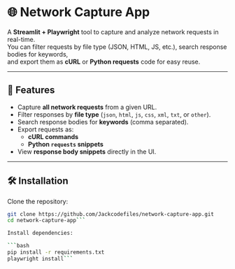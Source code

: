 # 🌐 Network Capture App

A **Streamlit + Playwright** tool to capture and analyze network requests in real-time.  
You can filter requests by file type (JSON, HTML, JS, etc.), search response bodies for keywords,  
and export them as **cURL** or **Python requests** code for easy reuse.

---

## 🚀 Features
- Capture **all network requests** from a given URL.
- Filter responses by **file type** (`json`, `html`, `js`, `css`, `xml`, `txt`, or `other`).
- Search response bodies for **keywords** (comma separated).
- Export requests as:
  - **cURL commands**
  - **Python `requests` snippets**
- View **response body snippets** directly in the UI.

---

## 🛠 Installation

Clone the repository:

```bash
git clone https://github.com/Jackcodefiles/network-capture-app.git
cd network-capture-app```

Install dependencies:

```bash
pip install -r requirements.txt
playwright install```

